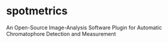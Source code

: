 # spotmetrics
An Open-Source Image-Analysis Software Plugin for Automatic Chromatophore Detection and Measurement
